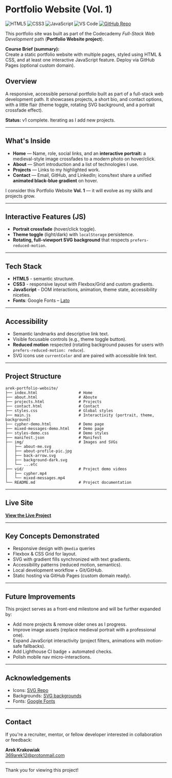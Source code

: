 # Portfolio Website (Vol. 1)

![HTML5](https://img.shields.io/badge/HTML5-Markup-E34F26?logo=html5&logoColor=white&style=flat)
![CSS3](https://img.shields.io/badge/CSS3-Styling-1572B6?logo=css3&logoColor=white&style=flat)
![JavaScript](https://img.shields.io/badge/JavaScript-Language-F7DF1E?logo=javascript&logoColor=black&style=flat)
![VS Code](https://img.shields.io/badge/VS_Code-Editor-007ACC?logo=visualstudiocode&logoColor=white&style=flat)
[![GitHub Repo](https://img.shields.io/badge/GitHub-Repository-181717?logo=github&logoColor=white&style=flat)](https://github.com/ArekKrak/go-ride)

This portfolio site was built as part of the Codecademy *Full-Stack Web Development* path (**Portfolio Website project**).  

**Course Brief (summary):**  
Create a static portfolio website with multiple pages, styled using HTML & CSS, and at least one interactive JavaScript feature. Deploy via GitHub Pages (optional custom domain).

## Overview

A responsive, accessible personal portfolio built as part of a full-stack web development path. It showcases projects, a short bio, and contact options, with a little flair (theme toggle, rotating SVG background, and a portrait crossfade effect).

   **Status:** v1 complete. Iterating as I add new projects.

---

## What's Inside

- **Home** — Name, role, social links, and an **interactive portrait:** a medieval-style image crossfades to a modern photo on hover/click.
- **About** — Short introduction and a list of technologies I use.
- **Projects** — Links to my highlighted work.
- **Contact** — Email, GitHub, and LinkedIn; icons/text share a unified **animated black-blue gradient** on hover.

I consider this Portfolio Website **Vol. 1** — it will evolve as my skills and projects grow.

---

## Interactive Features (JS)

- **Portrait crossfade** (hover/click toggle).
- **Theme toggle** (light/dark) with `localStorage` persistence.
- **Rotating, full-viewport SVG background** that respects `prefers-reduced-motion`.

---

## Tech Stack

- **HTML5** - semantic structure.
- **CSS3** - responsive layout with Flexbox/Grid and custom gradients.
- **JavaScript** - DOM interactions, animation, theme state, accessibility niceties.
- **Fonts**: Google Fonts – [Lato](https://fonts.google.com/specimen/Lato)

---

## Accessibility

- Semantic landmarks and descriptive link text.
- Visible focusable controls (e.g., theme toggle button).
- **Reduced motion** respected (rotating background pauses for users with `prefers-reduced-motion: reduce`).
- SVG icons use `currentColor` and are paired with accessible link text.

---

## Project Structure

```
arek-portfolio-website/
├── index.html                  # Home
├── about.html                  # Aboute
├── projects.html               # Projects
├── contact.html                # Contact
├── styles.css                  # Global styles
├── main.js                     # Interactivity (portrait, theme, background)
├── cypher-demo.html            # Demo page
├── mixed-messages-demo.html    # Demo page
├── styles-demo.css             # Demo styles
├── manifest.json               # Manifest
├── img/                        # Images and SVGs
│   ├── about-me.svg
│   ├── about-profile-pic.jpg
│   ├── back-arrow.svg
│   ├── background-dark.svg
│   └── ...etc
├── vid/                        # Project demo videos
│   ├── cypher.mp4
│   └── mixed-messages.mp4
└── README.md                   # Project documentation
```

---

## Live Site
**[View the Live Project](https://arekkrak.github.io/arek-portfolio-website/)**

---

## Key Concepts Demonstrated

- Responsive design with `@media` queries
- Flexbox & CSS Grid for layout.
- SVG with gradient fills synchronized with text gradients.
- Accessibility patterns (reduced motion, semantics).
- Local development workflow + Git/GitHub.
- Static hosting via GitHub Pages (custom domain ready).

---

## Future Improvements

This project serves as a front-end milestone and will be further expanded by:

 - Add more projects & remove older ones as I progress.
 - Improve image assets (replace medieval portrait with a professional one).
 - Expand JavaScript interactivity (project filters, animations with motion-safe fallbacks).
 - Add Lighthouse CI badge + automated checks.
 - Polish mobile nav micro-interactions.

---

## Acknowledgements

- Icons: [SVG Repo](https://www.svgrepo.com/)
- Backgrounds: [SVG backgrounds](https://www.svgbackgrounds.com/)
- Fonts: [Google Fonts](https://fonts.google.com/specimen/Lato)

---

## Contact
If you're a recruiter, mentor, or fellow developer interested in collaboration or feedback:

**Arek Krakowiak**  
[369arek12@protonmail.com](mailto:369arek12@protonmail.com)

---

Thank you for viewing this project!